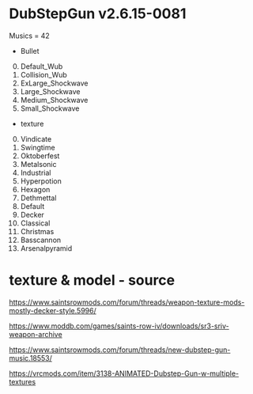 
# DubStepGun v2.6.15-0081

Musics = 42

* Bullet

0. Default_Wub
1. Collision_Wub
2. ExLarge_Shockwave
3. Large_Shockwave
4. Medium_Shockwave
5. Small_Shockwave

* texture

0. Vindicate
1. Swingtime
2. Oktoberfest
3. Metalsonic
4. Industrial
5. Hyperpotion
6. Hexagon
7. Dethmettal
8. Default
9. Decker
10. Classical
11. Christmas
12. Basscannon
13. Arsenalpyramid

# texture & model - source

https://www.saintsrowmods.com/forum/threads/weapon-texture-mods-mostly-decker-style.5996/

https://www.moddb.com/games/saints-row-iv/downloads/sr3-sriv-weapon-archive

https://www.saintsrowmods.com/forum/threads/new-dubstep-gun-music.18553/

https://vrcmods.com/item/3138-ANIMATED-Dubstep-Gun-w-multiple-textures



